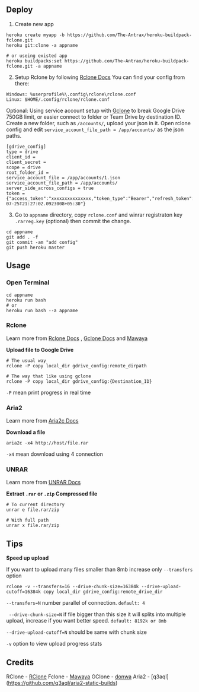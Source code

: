 
## Deploy
1. Create new app

```
heroku create myapp -b https://github.com/The-Antrax/heroku-buildpack-fclone.git
heroku git:clone -a appname

# or useing existed app
heroku buildpacks:set https://github.com/The-Antrax/heroku-buildpack-fclone.git -a appname
```

2. Setup Rclone by following [Rclone Docs](https://rclone.org/docs/) 
You can find your config from there:

```
Windows: %userprofile%\.config\rclone\rclone.conf
Linux: $HOME/.config/rclone/rclone.conf
```
Optional: Using service account setup with [Gclone](https://github.com/donwa/gclone) to break Google Drive 750GB limit, or easier connect to folder or Team Drive by destination ID. Create a new folder, such as `/accounts/`, upload your json in it. Open rclone config and edit `service_account_file_path = /app/accounts/` as the json paths.

```
[gdrive_config]
type = drive
client_id = 
client_secret = 
scope = drive
root_folder_id = 
service_account_file = /app/accounts/1.json 
service_account_file_path = /app/accounts/
server_side_across_configs = true
token = {"access_token":"xxxxxxxxxxxxxxx,"token_type":"Bearer","refresh_token":"xxxxxxxxxxxxxxxxxxxxxxxxxxx","expiry":"2020-07-25T21:27:02.0923008+05:30"}
```

3. Go to `appname` directory, copy `rclone.conf` and winrar registraton key `.rarreg.key` (optional) then commit the change.

```
cd appname
git add . -f
git commit -am "add config"
git push heroku master
```

## Usage
### Open Terminal
```
cd appname
heroku run bash
# or
heroku run bash --a appname
```

### Rclone
Learn more from [Rclone Docs](https://rclone.org/commands/) , [Gclone Docs](https://github.com/donwa/gclone) and [Mawaya](https://github.com/mawaya/rclone)

**Upload file to Google Drive**
```
# The usual way
rclone -P copy local_dir gdrive_config:remote_dirpath

# The way that like using gclone
rclone -P copy local_dir gdrive_config:{Destination_ID}
```
`-P` mean print progress in real time

### Aria2
Learn more from [Aria2c Docs](http://aria2.github.io/manual/en/html/aria2c.html)

**Download a file**
```
aria2c -x4 http://host/file.rar
```
`-x4` mean download using 4 connection

### UNRAR
Learn more from [UNRAR Docs](https://pypi.org/project/unrar/)

**Extract `.rar` or `.zip` Compressed file**
```
# To current directory
unrar e file.rar/zip

# With full path
unrar x file.rar/zip
```

## Tips

**Speed up upload**

If you want to upload many files smaller than 8mb increase only `--transfers` option
```
rclone -v --transfers=16 --drive-chunk-size=16384k --drive-upload-cutoff=16384k copy local_dir gdrive_config:remote_drive_dir
 ```
`--transfers=N`  number parallel of connection. `default: 4`

` --drive-chunk-size=N` if file bigger than this size it will splits into multiple upload, increase if you want better speed. `default: 8192k or 8mb`

`--drive-upload-cutoff=N` should be same with chunk size

`-v` option to view upload progress stats 

## Credits 

RClone - [RClone](https://github.com/rclone/rclone)
Fclone - [Mawaya](https://github.com/mawaya/rclone)
GClone - [donwa](https://github.com/donwa/gclone)
Aria2 - [q3aql] (https://github.com/q3aql/aria2-static-builds)
